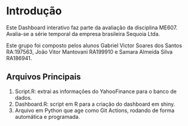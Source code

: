 # Introdução

Este Dashboard interativo faz parte da avaliação da disciplina ME607. Avalia-se a série temporal da empresa brasileira Sequoia Ltda.


Este grupo foi composto pelos alunos Gabriel Victor Soares dos Santos RA:197563, João Vitor Mantovani RA199910 e Samara Almeida Silva RA186941.

## Arquivos Principais

1. Script.R: extrai as informações do YahooFinance para o banco de dados.
2. Dashboard.R: script em R para a criação do dashboard em shiny.
3. Arquivo em Python que age como Git Actions, rodando de forma automática e programada.


